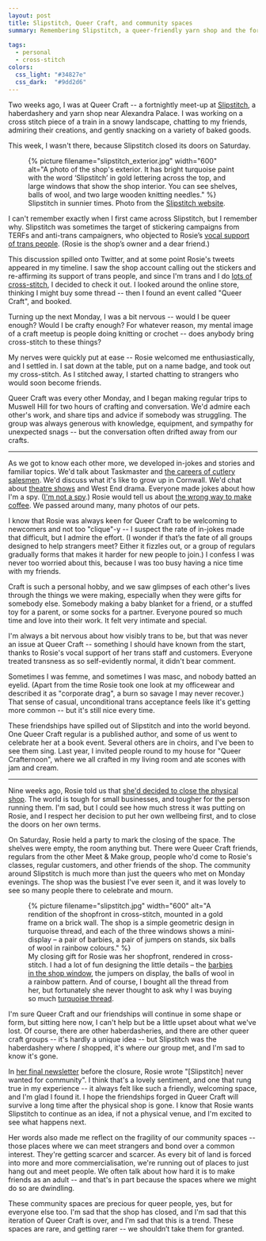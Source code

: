 ```yaml
---
layout: post
title: Slipstitch, Queer Craft, and community spaces
summary: Remembering Slipstitch, a queer-friendly yarn shop and the fortnightly crafting meet-ups that were a highlight of my week.
  
tags:
  - personal
  - cross-stitch
colors:
  css_light: "#34827e"
  css_dark:  "#9dd2d6"
---
```

Two weeks ago, I was at Queer Craft -- a fortnightly meet-up at [Slipstitch], a haberdashery and yarn shop near Alexandra Palace.
I was working on a cross stitch piece of a train in a snowy landscape, chatting to my friends, admiring their creations, and gently snacking on a variety of baked goods.

This week, I wasn't there, because Slipstitch closed its doors on Saturday.

[Slipstitch]: https://slipstitchldn.co.uk

<style>
  figure {
    max-width: 600px;
  }
</style>

<figure>
  {%
    picture
    filename="slipstitch_exterior.jpg"
    width="600"
    alt="A photo of the shop's exterior. It has bright turquoise paint with the word ‘Slipstitch’ in gold lettering across the top, and large windows that show the shop interior. You can see shelves, balls of wool, and two large wooden knitting needles."
  %}
  <figcaption>
    Slipstitch in sunnier times.
    Photo from the <a href="https://slipstitchldn.co.uk/pages/about-us">Slipstitch website</a>.
  </figcaption>
</figure>

I can't remember exactly when I first came across Slipstitch, but I remember why.
Slipstitch was sometimes the target of stickering campaigns from TERFs and anti-trans campaigners, who objected to Rosie’s [vocal support of trans people](https://www.instagram.com/p/DIjI4ukoH8D/). (Rosie is the shop’s owner and a dear friend.)

This discussion spilled onto Twitter, and at some point Rosie's tweets appeared in my timeline.
I saw the shop account calling out the stickers and re-affirming its support of trans people, and since I'm trans and I do [lots of cross-stitch](/tags/cross-stitch/), I decided to check it out.
I looked around the online store, thinking I might buy some thread -- then I found an event called "Queer Craft", and booked.

Turning up the next Monday, I was a bit nervous -- would I be queer enough?
Would I be crafty enough?
For whatever reason, my mental image of a craft meetup is people doing knitting or crochet -- does anybody bring cross-stitch to these things?

My nerves were quickly put at ease -- Rosie welcomed me enthusiastically, and I settled in.
I sat down at the table, put on a name badge, and took out my cross-stitch.
As I stitched away, I started chatting to strangers who would soon become friends.

Queer Craft was every other Monday, and I began making regular trips to Muswell Hill for two hours of crafting and conversation.
We'd admire each other's work, and share tips and advice if somebody was struggling.
The group was always generous with knowledge, equipment, and sympathy for unexpected snags -- but the conversation often drifted away from our crafts.

---

As we got to know each other more, we developed in-jokes and stories and familiar topics.
We'd talk about Taskmaster and [the careers of cutlery salesmen][cutlery].
We'd discuss what it's like to grow up in Cornwall.
We'd chat about [theatre shows](https://operationmincemeat.com) and West End drama.
Everyone made jokes about how I'm a spy.
([I'm not a spy][gchq].)
Rosie would tell us about [the wrong way to make coffee][paprika].
We passed around many, many photos of our pets.

[cutlery]: https://taskmaster.fandom.com/wiki/Give_your_guest_the_best_service
[gchq]: https://www.gchq.gov.uk
[paprika]: https://en.wikipedia.org/wiki/Paprika

I know that Rosie was always keen for Queer Craft to be welcoming to newcomers and not too "clique"-y -- I suspect the rate of in-jokes made that difficult, but I admire the effort.
(I wonder if that’s the fate of all groups designed to help strangers meet?
Either it fizzles out, or a group of regulars gradually forms that makes it harder for new people to join.)
I confess I was never too worried about this, because I was too busy having a nice time with my friends.

<!-- Queer Craft became an important fixture in my diary.
I'd look forward to Mondays, when I could make light-hearted conversation with my friends and make progress on whatever cross-stitch project I was working on.
I arranged my day job so I could make a prompt exit, and I was always upset when I had to miss a session. -->

Craft is such a personal hobby, and we saw glimpses of each other's lives through the things we were making, especially when they were gifts for somebody else.
Somebody making a baby blanket for a friend, or a stuffed toy for a parent, or some socks for a partner.
Everyone poured so much time and love into their work.
It felt very intimate and special.

I'm always a bit nervous about how visibly trans to be, but that was never an issue at Queer Craft -- something I should have known from the start, thanks to Rosie's vocal support of her trans staff and customers.
Everyone treated transness as so self-evidently normal, it didn't bear comment.

Sometimes I was femme, and sometimes I was masc, and nobody batted an eyelid.
(Apart from the time Rosie took one look at my officewear and described it as "corporate drag", a burn so savage I may never recover.)
That sense of casual, unconditional trans acceptance feels like it's getting more common -- but it's still nice every time.

These friendships have spilled out of Slipstitch and into the world beyond.
One Queer Craft regular is a published author, and some of us went to celebrate her at a book event.
Several others are in choirs, and I've been to see them sing.
Last year, I invited people round to my house for "Queer Crafternoon", where we all crafted in my living room and ate scones with jam and cream.

---

Nine weeks ago, Rosie told us that [she'd decided to close the physical shop][closing].
The world is tough for small businesses, and tougher for the person running them.
I'm sad, but I could see how much stress it was putting on Rosie, and I respect her decision to put her own wellbeing first, and to close the doors on her own terms.

On Saturday, Rosie held a party to mark the closing of the space.
The shelves were empty, the room anything but.
There were Queer Craft friends, regulars from the other Meet & Make group, people who'd come to Rosie's classes, regular customers, and other friends of the shop.
The community around Slipstitch is much more than just the queers who met on Monday evenings.
The shop was the busiest I've ever seen it, and it was lovely to see so many people there to celebrate and mourn.

[closing]: https://www.instagram.com/p/DJ3tL2co13-/

<figure>
  {%
    picture
    filename="slipstitch.jpg"
    width="600"
    alt="A rendition of the shopfront in cross-stitch, mounted in a gold frame on a brick wall. The shop is a simple geometric design in turquoise thread, and each of the three windows shows a mini-display – a pair of barbies, a pair of jumpers on stands, six balls of wool in rainbow colours."
  %}
  <figcaption>
    My closing gift for Rosie was her shopfront, rendered in cross-stitch.
    I had a lot of fun designing the little details – the <a href="https://www.instagram.com/p/DDHUgVuIW8E/">barbies in the shop window</a>, the jumpers on display, the balls of wool in a rainbow pattern.
    And of course, I bought all the thread from her, but fortunately she never thought to ask why I was buying so much <a href="https://www.lakesideneedlecraft.co.uk/959----dmc-stranded-cotton-thread-27895-p.asp">turquoise thread</a>.
  </figcaption>
</figure>

I'm sure Queer Craft and our friendships will continue in some shape or form, but sitting here now, I can't help but be a little upset about what we've lost.
Of course, there are other haberdasheries, and there are other queer craft groups -- it's hardly a unique idea -- but Slipstitch was the haberdashery where *I* shopped, it's where *our* group met, and I'm sad to know it's gone.

In [her final newsletter](/files/2025/so-long-slipstitch/) before the closure, Rosie wrote "\[Slipstitch\] never wanted for community".
I think that's a lovely sentiment, and one that rung true in my experience -- it always felt like such a friendly, welcoming space, and I'm glad I found it.
I hope the friendships forged in Queer Craft will survive a long time after the physical shop is gone.
I know that Rosie wants Slipstitch to continue as an idea, if not a physical venue, and I'm excited to see what happens next.

Her words also made me reflect on the fragility of our community spaces -- those places where we can meet strangers and bond over a common interest.
They're getting scarcer and scarcer.
As every bit of land is forced into more and more commercialisation, we're running out of places to just hang out and meet people.
We often talk about how hard it is to make friends as an adult -- and that's in part because the spaces where we might do so are dwindling.

These community spaces are precious for queer people, yes, but for everyone else too.
I'm sad that the shop has closed, and I'm sad that this iteration of Queer Craft is over, and I'm sad that this is a trend.
These spaces are rare, and getting rarer -- we shouldn’t take them for granted.
